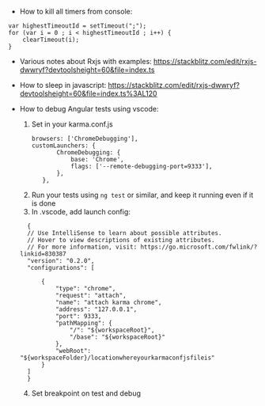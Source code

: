- How to kill all timers from console:
```
var highestTimeoutId = setTimeout(";");
for (var i = 0 ; i < highestTimeoutId ; i++) {
    clearTimeout(i); 
}
```

- Various notes about Rxjs with examples:
https://stackblitz.com/edit/rxjs-dwwryf?devtoolsheight=60&file=index.ts

- How to sleep in javascript: https://stackblitz.com/edit/rxjs-dwwryf?devtoolsheight=60&file=index.ts%3AL120
- How to debug Angular tests using vscode:
  1. Set in your karma.conf.js
     ```
     browsers: ['ChromeDebugging'],
     customLaunchers: {
            ChromeDebugging: {
                base: 'Chrome',
                flags: ['--remote-debugging-port=9333'],
            },
        },
     ```
  2. Run your tests using `ng test` or similar, and keep it running even if it is done
  3. In .vscode, add launch config:
  ```
    {
    // Use IntelliSense to learn about possible attributes.
    // Hover to view descriptions of existing attributes.
    // For more information, visit: https://go.microsoft.com/fwlink/?linkid=830387
    "version": "0.2.0",
    "configurations": [

        {
            "type": "chrome",
            "request": "attach",
            "name": "attach karma chrome",
            "address": "127.0.0.1",
            "port": 9333,
            "pathMapping": {
                "/": "${workspaceRoot}",
                "/base": "${workspaceRoot}"
            },
            "webRoot": "${workspaceFolder}/locationwhereyourkarmaconfjsfileis"
        }
    ]
    }
  ```
  4. Set breakpoint on test and debug
